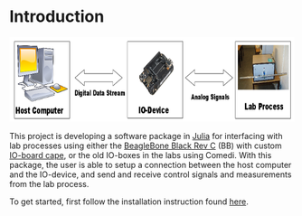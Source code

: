 
<a id='Introduction-1'></a>

# Introduction


<img src="../fig/labio_overview.png" height="150" width="900">


This project is developing a software package in [Julia](https://julialang.org/) for interfacing with lab processes using either the [BeagleBone Black Rev C](http://beagleboard.org/) (BB) with custom [IO-board cape](https://gitlab.control.lth.se/labdev/ioboards), or the old IO-boxes in the labs using Comedi. With this package, the user is able to setup a connection between the host computer and the IO-device, and send and receive control signals and measurements from the lab process.


To get started, first follow the installation instruction found [here](installation.md).

